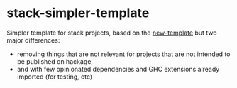 # stack-simpler-template

Simpler template for stack projects, based on the [new-template](https://github.com/commercialhaskell/stack-templates/blob/master/new-template.hsfiles) but two major differences:
* removing things that are not relevant for projects that are not intended to be published on hackage, 
* and with few opinionated dependencies and GHC extensions already imported (for testing, etc)
